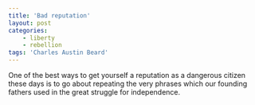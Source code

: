 ```yaml
---
title: 'Bad reputation'
layout: post
categories:
    - liberty
    - rebellion
tags: 'Charles Austin Beard'
---
```


One of the best ways to get yourself a reputation as a dangerous citizen these days is to go about repeating the very phrases which our founding fathers used in the great struggle for independence.